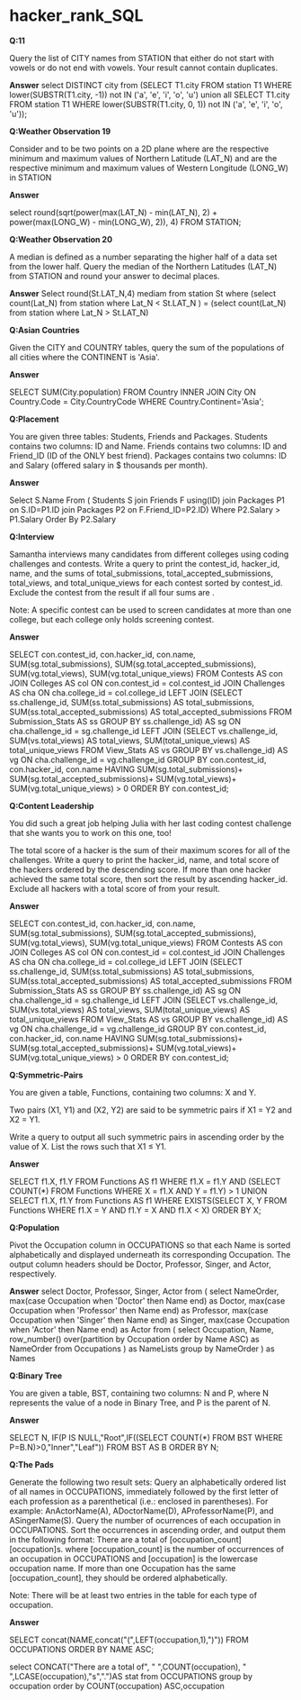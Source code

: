 # hacker_rank_SQL
**Q:11**

Query the list of CITY names from STATION that either do not start with vowels or do not end with vowels. Your result cannot contain duplicates.

**Answer**
select DISTINCT city from (SELECT T1.city FROM station T1 WHERE lower(SUBSTR(T1.city, -1)) not IN ('a', 'e', 'i', 'o', 'u') union all SELECT T1.city FROM station T1 WHERE lower(SUBSTR(T1.city, 0, 1)) not IN ('a', 'e', 'i', 'o', 'u'));

**Q:Weather Observation 19**

Consider  and  to be two points on a 2D plane where  are the respective minimum and maximum values of Northern Latitude (LAT_N) and  are the respective minimum and maximum values of Western Longitude (LONG_W) in STATION

**Answer**

select round(sqrt(power(max(LAT_N) - min(LAT_N), 2) + power(max(LONG_W) - min(LONG_W), 2)), 4) FROM STATION;

**Q:Weather Observation 20**

A median is defined as a number separating the higher half of a data set from the lower half. Query the median of the Northern Latitudes (LAT_N) from STATION and round your answer to  decimal places.

**Answer**
Select round(St.LAT_N,4) mediam from station St where (select count(Lat_N) from station where Lat_N < St.LAT_N ) = (select count(Lat_N) from station where Lat_N > St.LAT_N)

**Q:Asian Countries**

Given the CITY and COUNTRY tables, query the sum of the populations of all cities where the CONTINENT is 'Asia'.

**Answer**

SELECT SUM(City.population) FROM Country INNER JOIN City  ON Country.Code = City.CountryCode WHERE Country.Continent='Asia';

**Q:Placement**

You are given three tables: Students, Friends and Packages. Students contains two columns: ID and Name. Friends contains two columns: ID and Friend_ID (ID of the ONLY best friend). Packages contains two columns: ID and Salary (offered salary in $ thousands per month).

**Answer**

Select S.Name From ( Students S join Friends F using(ID) join Packages P1 on S.ID=P1.ID join Packages P2 on F.Friend_ID=P2.ID) Where P2.Salary > P1.Salary Order By P2.Salary

**Q:Interview**

Samantha interviews many candidates from different colleges using coding challenges and contests. Write a query to print the contest_id, hacker_id, name, and the sums of total_submissions, total_accepted_submissions, total_views, and total_unique_views for each contest sorted by contest_id. Exclude the contest from the result if all four sums are .

Note: A specific contest can be used to screen candidates at more than one college, but each college only holds  screening contest.

**Answer**

SELECT con.contest_id, con.hacker_id, con.name, SUM(sg.total_submissions), SUM(sg.total_accepted_submissions), SUM(vg.total_views), SUM(vg.total_unique_views) FROM Contests AS con JOIN Colleges AS col ON con.contest_id = col.contest_id JOIN Challenges AS cha ON cha.college_id = col.college_id LEFT JOIN (SELECT ss.challenge_id, SUM(ss.total_submissions) AS total_submissions, SUM(ss.total_accepted_submissions) AS total_accepted_submissions FROM  Submission_Stats AS ss GROUP BY ss.challenge_id) AS sg ON cha.challenge_id = sg.challenge_id LEFT JOIN (SELECT vs.challenge_id, SUM(vs.total_views) AS total_views, SUM(total_unique_views) AS total_unique_views FROM View_Stats AS vs GROUP BY vs.challenge_id) AS vg ON cha.challenge_id = vg.challenge_id GROUP BY con.contest_id, con.hacker_id, con.name HAVING SUM(sg.total_submissions)+       SUM(sg.total_accepted_submissions)+       SUM(vg.total_views)+       SUM(vg.total_unique_views) > 0 ORDER BY con.contest_id;

**Q:Content Leadership**

You did such a great job helping Julia with her last coding contest challenge that she wants you to work on this one, too!

The total score of a hacker is the sum of their maximum scores for all of the challenges. Write a query to print the hacker_id, name, and total score of the hackers ordered by the descending score. If more than one hacker achieved the same total score, then sort the result by ascending hacker_id. Exclude all hackers with a total score of  from your result.

**Answer**

SELECT con.contest_id, con.hacker_id, con.name, SUM(sg.total_submissions), SUM(sg.total_accepted_submissions),
SUM(vg.total_views), SUM(vg.total_unique_views) FROM Contests AS con JOIN Colleges AS col ON con.contest_id = col.contest_id
JOIN Challenges AS cha ON cha.college_id = col.college_id LEFT JOIN (SELECT ss.challenge_id, SUM(ss.total_submissions) AS total_submissions, SUM(ss.total_accepted_submissions) AS total_accepted_submissions FROM Submission_Stats AS ss GROUP BY ss.challenge_id) AS sg ON cha.challenge_id = sg.challenge_id LEFT JOIN (SELECT vs.challenge_id, SUM(vs.total_views) AS total_views, SUM(total_unique_views) AS total_unique_views FROM View_Stats AS vs GROUP BY vs.challenge_id) AS vg ON cha.challenge_id = vg.challenge_id GROUP BY con.contest_id, con.hacker_id, con.name HAVING SUM(sg.total_submissions)+  SUM(sg.total_accepted_submissions)+ SUM(vg.total_views)+ SUM(vg.total_unique_views) > 0 ORDER BY con.contest_id;


**Q:Symmetric-Pairs**

You are given a table, Functions, containing two columns: X and Y.

Two pairs (X1, Y1) and (X2, Y2) are said to be symmetric pairs if X1 = Y2 and X2 = Y1.

Write a query to output all such symmetric pairs in ascending order by the value of X. List the rows such that X1 ≤ Y1.

**Answer**

SELECT f1.X, f1.Y FROM Functions AS f1 WHERE f1.X = f1.Y AND (SELECT COUNT(*) FROM Functions WHERE X = f1.X AND Y = f1.Y) > 1 UNION SELECT f1.X, f1.Y from Functions AS f1 WHERE EXISTS(SELECT X, Y FROM Functions WHERE f1.X = Y AND f1.Y = X AND f1.X < X) ORDER BY X;

**Q:Population**

Pivot the Occupation column in OCCUPATIONS so that each Name is sorted alphabetically and displayed underneath its corresponding Occupation. The output column headers should be Doctor, Professor, Singer, and Actor, respectively.

**Answer**
select
    Doctor,
    Professor,
    Singer,
    Actor
from (
    select
        NameOrder,
        max(case Occupation when 'Doctor' then Name end) as Doctor,
        max(case Occupation when 'Professor' then Name end) as Professor,
        max(case Occupation when 'Singer' then Name end) as Singer,
        max(case Occupation when 'Actor' then Name end) as Actor
    from (
            select
                Occupation,
                Name,
                row_number() over(partition by Occupation order by Name ASC) as NameOrder
            from Occupations
         ) as NameLists
    group by NameOrder
    ) as Names

**Q:Binary Tree**

You are given a table, BST, containing two columns: N and P, where N represents the value of a node in Binary Tree, and P is the parent of N.

**Answer**

SELECT N, IF(P IS NULL,"Root",IF((SELECT COUNT(*) FROM BST WHERE P=B.N)>0,"Inner","Leaf")) FROM BST AS B ORDER BY N;

**Q:The Pads**

Generate the following two result sets:
Query an alphabetically ordered list of all names in OCCUPATIONS, immediately followed by the first letter of each profession as a parenthetical (i.e.: enclosed in parentheses). For example: AnActorName(A), ADoctorName(D), AProfessorName(P), and ASingerName(S).
Query the number of ocurrences of each occupation in OCCUPATIONS. Sort the occurrences in ascending order, and output them in the following format:
There are a total of [occupation_count] [occupation]s.
where [occupation_count] is the number of occurrences of an occupation in OCCUPATIONS and [occupation] is the lowercase occupation name. If more than one Occupation has the same [occupation_count], they should be ordered alphabetically.

Note: There will be at least two entries in the table for each type of occupation.

**Answer**

SELECT concat(NAME,concat("(",LEFT(occupation,1),")")) 
FROM OCCUPATIONS 
ORDER BY NAME ASC;

select CONCAT("There are a total of", " ",COUNT(occupation), " ",LCASE(occupation),"s",".")AS stat from OCCUPATIONS group by occupation order by COUNT(occupation) ASC,occupation
